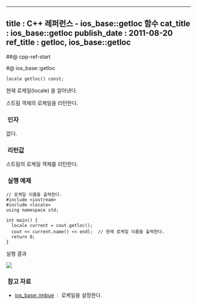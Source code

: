 ----------------
title : C++ 레퍼런스 - ios_base::getloc 함수
cat_title :  ios_base::getloc
publish_date : 2011-08-20
ref_title : getloc, ios_base::getloc
--------------



##@ cpp-ref-start

#@ ios_base::getloc

```cpp-formatted
locale getloc() const;
```

현재 로케일(locale) 을 알아낸다.

스트림 객체의 로케일을 리턴한다.

###  인자


없다.




###  리턴값


스트림의 로케일 객체를 리턴한다.

###  실행 예제

```cpp-formatted
// 로케일 이름을 출력한다.
#include <iostream>
#include <locale>
using namespace std;

int main() {
  locale current = cout.getloc();
  cout << current.name() << endl;  // 현재 로케일 이름을 출력한다.
  return 0;
}
```


실행 결과

![](http://img1.daumcdn.net/thumb/R1920x0/?fname=http%3A%2F%2Fcfile29.uf.tistory.com%2Fimage%2F161A3C3B4E4E83B81B0A87)



###  참고 자료

*  [ios_base::imbue](http://itguru.tistory.com/158)  :  로케일을 설정한다.